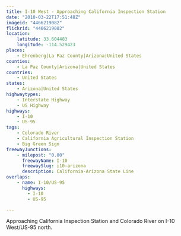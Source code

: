 ```yaml
---
title: I-10 West - Approaching California Inspection Station
date: "2010-03-22T17:51:48Z"
imageid: "4466219082"
flickrid: "4466219082"
location:
    latitude: 33.604483
    longitude: -114.529423
places:
    - Ehrenberg|La Paz County|Arizona|United States
counties:
    - La Paz County|Arizona|United States
countries:
    - United States
states:
    - Arizona|United States
highwaytypes:
    - Interstate Highway
    - US Highway
highways:
    - I-10
    - US-95
tags:
    - Colorado River
    - California Agricultural Inspection Station
    - Big Green Sign
freewayJunctions:
    - milepost: "0.00"
      freewayName: I-10
      freewaySlug: i10-arizona
      description: California-Arizona State Line
overlaps:
    - name: I-10/US-95
      highways:
        - I-10
        - US-95

---
```

Approaching California Inspection Station and Colorado River on I-10 West/US-95 north.